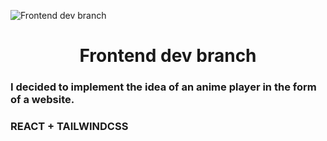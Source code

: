 ![Frontend dev branch](https://avatars.mds.yandex.net/i?id=79cf9af02de87dc0abb057f979d023d9_l-5310919-images-thumbs&n=13)

<div id="toc">
  <ul align="center" style="list-style: none">
    <summary>
      <h1>
        Frontend dev branch
      </h1>
    </summary>
  </ul>
</div>

 **<h3 align="left">I decided to implement the idea of an anime player in the form of a website.</h3>**
**<h3>REACT + TAILWINDCSS<h3>**
